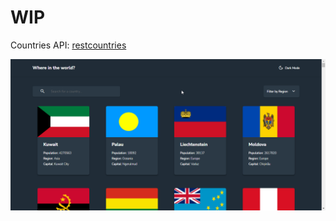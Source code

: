 # WIP

Countries API: [restcountries](https://restcountries.com/)

![preview](./preview-screenshot.png)
